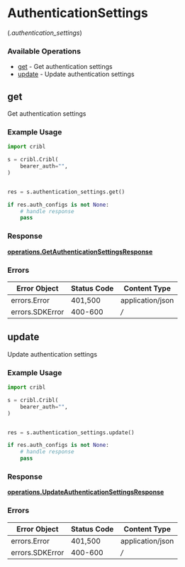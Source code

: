 # AuthenticationSettings
(*.authentication_settings*)

### Available Operations

* [get](#get) - Get authentication settings
* [update](#update) - Update authentication settings

## get

Get authentication settings

### Example Usage

```python
import cribl

s = cribl.Cribl(
    bearer_auth="",
)


res = s.authentication_settings.get()

if res.auth_configs is not None:
    # handle response
    pass
```


### Response

**[operations.GetAuthenticationSettingsResponse](../../models/operations/getauthenticationsettingsresponse.md)**
### Errors

| Error Object     | Status Code      | Content Type     |
| ---------------- | ---------------- | ---------------- |
| errors.Error     | 401,500          | application/json |
| errors.SDKError  | 400-600          | */*              |

## update

Update authentication settings

### Example Usage

```python
import cribl

s = cribl.Cribl(
    bearer_auth="",
)


res = s.authentication_settings.update()

if res.auth_configs is not None:
    # handle response
    pass
```


### Response

**[operations.UpdateAuthenticationSettingsResponse](../../models/operations/updateauthenticationsettingsresponse.md)**
### Errors

| Error Object     | Status Code      | Content Type     |
| ---------------- | ---------------- | ---------------- |
| errors.Error     | 401,500          | application/json |
| errors.SDKError  | 400-600          | */*              |
